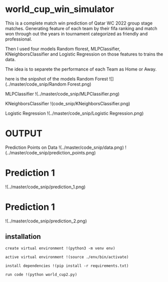 # world_cup_win_simulator

This is a complete match win prediction of Qatar WC 2022 group stage matches. Generating feature of each team by their fifa ranking and match won through out the years in tournament categorized as friendly and professional.


Then I used four models Random florest, MLPClassifier, KNeighborsClassifier and Logistic Regression on those features to trains the data.

The idea is to separete the performance of each Team as Home or Away.

here is the snipshot of the models
Random Forest
![](../master/code_snip/Random Forest.png)

MLPClassifier
!(../master/code_snip/MLPClassifier.png)

KNeighborsClassifier
!(code_snip/KNeighborsClassifier.png)

Logistic Regression
!(../master/code_snip/Logistic Regression.png)

# OUTPUT
Prediction Points on Data
!(../master/code_snip/data.png)
!(../master/code_snip/prediction_points.png)

# Prediction 1
!(../master/code_snip/prediction_1.png)
# Prediction 1
!(../master/code_snip/prediction_2.png)


## installation

```
create virtual environment !(python3 -m venv env)

active virtual environment !(source ./env/bin/activate)

install dependencies !(pip install -r requirements.txt) 

run code !(python world_cup2.py)
```
